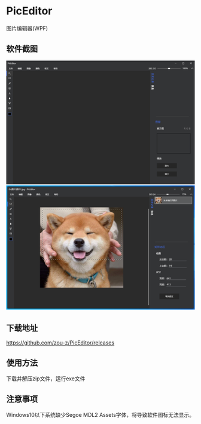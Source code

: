 # PicEditor
图片编辑器(WPF)
## 软件截图
![软件窗口图1](./images/软件窗口图1.png)
![软件窗口图2](./images/软件窗口图2.png)
## 下载地址
https://github.com/zou-z/PicEditor/releases
## 使用方法
下载并解压zip文件，运行exe文件
## 注意事项
Windows10以下系统缺少Segoe MDL2 Assets字体，将导致软件图标无法显示。
